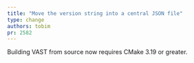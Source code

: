 ```yaml
---
title: "Move the version string into a central JSON file"
type: change
authors: tobim
pr: 2582
---
```


Building VAST from source now requires CMake 3.19 or greater.
